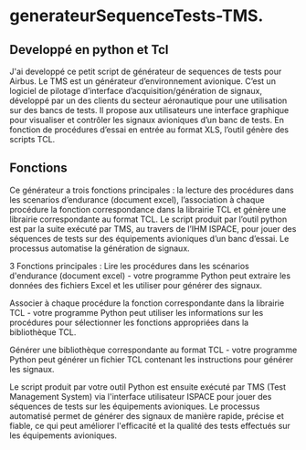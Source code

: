 
# generateurSequenceTests-TMS.
## Developpé en python et Tcl
J'ai developpé ce petit script de générateur de sequences de tests pour Airbus.
Le TMS est un générateur d’environnement avionique. C’est un logiciel de pilotage d’interface d’acquisition/génération de signaux, développé par un des clients du secteur aéronautique pour une utilisation sur des bancs de tests. Il propose aux utilisateurs une interface graphique pour visualiser et contrôler les signaux avioniques d’un banc de tests. En fonction de procédures d’essai en entrée au format XLS, l’outil génère des scripts TCL. 
## Fonctions
Ce générateur a trois fonctions principales : la lecture des procédures dans les scenarios d’endurance (document excel), l’association à chaque procédure la fonction correspondance dans la librairie TCL et génère une librairie correspondante au format TCL. Le script produit par l’outil python est par la suite exécuté par TMS, au travers de l’IHM ISPACE, pour jouer des séquences de tests sur des équipements avioniques d’un banc d’essai. Le processus automatise la génération de signaux.

3 Fonctions principales : 
Lire les procédures dans les scénarios d'endurance (document excel) - votre programme Python peut extraire les données des fichiers Excel et les utiliser pour générer des signaux.

Associer à chaque procédure la fonction correspondante dans la librairie TCL - votre programme Python peut utiliser les informations sur les procédures pour sélectionner les fonctions appropriées dans la bibliothèque TCL.

Générer une bibliothèque correspondante au format TCL - votre programme Python peut générer un fichier TCL contenant les instructions pour générer les signaux.

Le script produit par votre outil Python est ensuite exécuté par TMS (Test Management System) via l'interface utilisateur ISPACE pour jouer des séquences de tests sur les équipements avioniques. Le processus automatisé permet de générer des signaux de manière rapide, précise et fiable, ce qui peut améliorer l'efficacité et la qualité des tests effectués sur les équipements avioniques.
